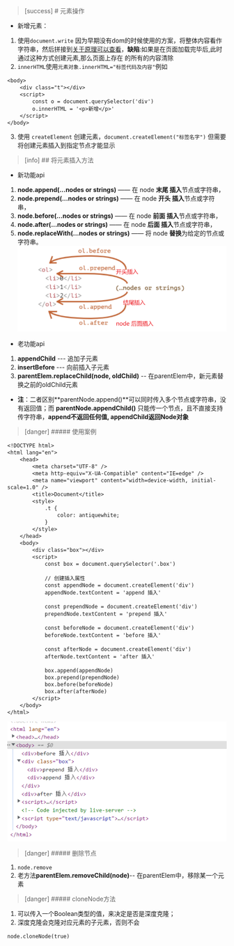 >[success] # 元素操作
* 新增元素：
1. 使用`document.write` 因为早期没有dom的时候使用的方案，将整体内容看作字符串，然后拼接到[关于原理可以查看](https://segmentfault.com/a/1190000007958530)，**缺陷**:如果是在页面加载完毕后,此时通过这种方式创建元素,那么页面上存在
的所有的内容清除
2.  `innerHTML`使用`元素对象.innerHTML="标签代码及内容"`例如
~~~
<body>
	<div class="t"></div>
	<script>
		const o = document.querySelector('div')
		o.innerHTML = '<p>新增</p>'
	</script>
</body>
~~~
3. 使用 `createElement` 创建元素，`document.createElement("标签名字")` 但需要将创建元素插入到指定节点才能显示
>[info] ## 将元素插入方法
* 新功能api
1. **node.append(...nodes or strings)** —— 在 node **末尾 插入**节点或字符串，
2. **node.prepend(...nodes or strings)** —— 在 node **开头 插入**节点或字符串，
3. **node.before(...nodes or strings)** —— 在 node **前面 插入**节点或字符串，
4. **node.after(...nodes or strings)** —— 在 node **后面 插入**节点或字符串，
5. **node.replaceWith(...nodes or strings)** —— 将 node **替换**为给定的节点或字符串。
![](images/screenshot_1658043301961.png)
* 老功能api
1. **appendChild**    --- 追加子元素
2. **insertBefore**   --- 向前插入子元素
3. **parentElem.replaceChild(node, oldChild)** -- 在parentElem中，新元素替换之前的oldChild元素
* **注**：二者区别**parentNode.append()**可以同时传入多个节点或字符串，没有返回值；而 **parentNode.appendChild()** 只能传一个节点，且不直接支持传字符串，**append不返回任何值, appendChild返回Node对象**
>[danger] ##### 使用案例
~~~
<!DOCTYPE html>
<html lang="en">
	<head>
		<meta charset="UTF-8" />
		<meta http-equiv="X-UA-Compatible" content="IE=edge" />
		<meta name="viewport" content="width=device-width, initial-scale=1.0" />
		<title>Document</title>
		<style>
			.t {
				color: antiquewhite;
			}
		</style>
	</head>
	<body>
		<div class="box"></div>
		<script>
			const box = document.querySelector('.box')

			// 创建插入属性
			const appendNode = document.createElement('div')
			appendNode.textContent = 'append 插入'

			const prependNode = document.createElement('div')
			prependNode.textContent = 'prepend 插入'

			const beforeNode = document.createElement('div')
			beforeNode.textContent = 'before 插入'

			const afterNode = document.createElement('div')
			afterNode.textContent = 'after 插入'

			box.append(appendNode)
			box.prepend(prependNode)
			box.before(beforeNode)
			box.after(afterNode)
		</script>
	</body>
</html>

~~~
![](images/screenshot_1658047078658.png)
>[danger] ##### 删除节点
1. `node.remove`
2. 老方法**parentElem.removeChild(node)**-- 在parentElem中，移除某一个元素
>[danger] ##### cloneNode方法
1. 可以传入一个Boolean类型的值，来决定是否是深度克隆；
2. 深度克隆会克隆对应元素的子元素，否则不会
~~~
node.cloneNode(true)
~~~